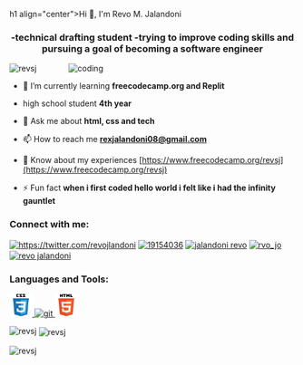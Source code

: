 h1 align="center">Hi 👋, I'm Revo M. Jalandoni</h1>
<h3 align="center">-technical drafting student -trying to improve coding skills and pursuing a goal of becoming a software engineer</h3>

<img align="right" alt="coding" width="400" src="https://media.tenor.com/GfSX-u7VGM4AAAAC/coding.gif">

<p align="left"> <img src="https://komarev.com/ghpvc/?username=revsj&label=Profile%20views&color=0e75b6&style=flat" alt="revsj" /> </p>

- 🌱 I’m currently learning **freecodecamp.org and Replit**

- high school student **4th year**

- 💬 Ask me about **html, css and tech**

- 📫 How to reach me **rexjalandoni08@gmail.com**

- 📄 Know about my experiences [https://www.freecodecamp.org/revsj](https://www.freecodecamp.org/revsj)

- ⚡ Fun fact **when i first coded hello world i felt like i had the infinity gauntlet**

<h3 align="left">Connect with me:</h3>
<p align="left">
<a href="https://twitter.com/https://twitter.com/revojlandoni" target="blank"><img align="center" src="https://raw.githubusercontent.com/rahuldkjain/github-profile-readme-generator/master/src/images/icons/Social/twitter.svg" alt="https://twitter.com/revojlandoni" height="30" width="40" /></a>
<a href="https://stackoverflow.com/users/19154036" target="blank"><img align="center" src="https://raw.githubusercontent.com/rahuldkjain/github-profile-readme-generator/master/src/images/icons/Social/stack-overflow.svg" alt="19154036" height="30" width="40" /></a>
<a href="https://fb.com/jalandoni revo" target="blank"><img align="center" src="https://raw.githubusercontent.com/rahuldkjain/github-profile-readme-generator/master/src/images/icons/Social/facebook.svg" alt="jalandoni revo" height="30" width="40" /></a>
<a href="https://instagram.com/rvo_jo" target="blank"><img align="center" src="https://raw.githubusercontent.com/rahuldkjain/github-profile-readme-generator/master/src/images/icons/Social/instagram.svg" alt="rvo_jo" height="30" width="40" /></a>
<a href="https://www.youtube.com/c/revo jalandoni" target="blank"><img align="center" src="https://raw.githubusercontent.com/rahuldkjain/github-profile-readme-generator/master/src/images/icons/Social/youtube.svg" alt="revo jalandoni" height="30" width="40" /></a>
</p>

<h3 align="left">Languages and Tools:</h3>
<p align="left"> <a href="https://www.w3schools.com/css/" target="_blank" rel="noreferrer"> <img src="https://raw.githubusercontent.com/devicons/devicon/master/icons/css3/css3-original-wordmark.svg" alt="css3" width="40" height="40"/> </a> <a href="https://git-scm.com/" target="_blank" rel="noreferrer"> <img src="https://www.vectorlogo.zone/logos/git-scm/git-scm-icon.svg" alt="git" width="40" height="40"/> </a> <a href="https://www.w3.org/html/" target="_blank" rel="noreferrer"> <img src="https://raw.githubusercontent.com/devicons/devicon/master/icons/html5/html5-original-wordmark.svg" alt="html5" width="40" height="40"/> </a> </p>

<p><img align="left" src="https://github-readme-stats.vercel.app/api/top-langs?username=revsj&show_icons=true&locale=en&layout=compact" alt="revsj" /></p>

<p>&nbsp;<img align="center" src="https://github-readme-stats.vercel.app/api?username=revsj&show_icons=true&locale=en" alt="revsj" /></p>

<p><img align="center" src="https://github-readme-streak-stats.herokuapp.com/?user=revsj&" alt="revsj" /></p>

